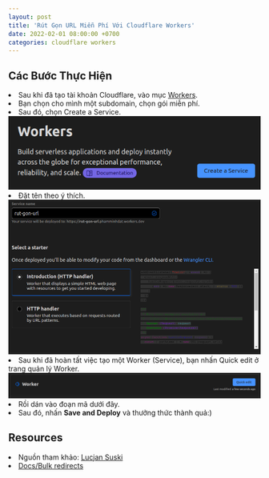 ```yaml
---
layout: post
title: 'Rút Gọn URL Miễn Phí Với Cloudflare Workers'
date: 2022-02-01 08:00:00 +0700
categories: cloudflare workers
---
```


<html lang="en">
<head>
  <meta charset="utf-8">
    <link rel="canonical" href="https://huong-dan.github.io/url-shortener-cloudflare-workers/">
    <meta name="viewport" content="width=device-width,minimum-scale=1,initial-scale=1">
    <meta name='description' content='Hướng dẫn sử dụng Cloudflare Workers chi tiết để rút gọn url tùy chỉnh miễn phí 100%.'>

<script type="text/javascript">
    (function(c,l,a,r,i,t,y){
        c[a]=c[a]||function(){(c[a].q=c[a].q||[]).push(arguments)};
        t=l.createElement(r);t.async=1;t.src="https://www.clarity.ms/tag/"+i;
        y=l.getElementsByTagName(r)[0];y.parentNode.insertBefore(t,y);
    })(window, document, "clarity", "script", "amc2apgl8x");

  </script>
  </head>
<div class="content card">
<h2 id="steps">Các Bước Thực Hiện</h2>
<li>Sau khi đã tạo tài khoản Cloudflare, vào mục <a href="https://dash.cloudflare.com/sign-up/workers">Workers</a>.</li>
<li>Bạn chọn cho mình một subdomain, chọn gói miễn phí.</li>
<li>Sau đó, chọn Create a Service.</li>
<img src="/assets/img/2022-02-01-url-shortener-with-cloudflare-workers/img1.png" alt="Create a Service button"   />
<li>Đặt tên theo ý thích.</li>
<img src="/assets/img/2022-02-01-url-shortener-with-cloudflare-workers/img2.png" alt="Service name"  /> 
<li>Sau khi đã hoàn tất việc tạo một Worker (Service), bạn nhấn Quick edit ở trang quản lý Worker.
<img src="/assets/img/2022-02-01-url-shortener-with-cloudflare-workers/img3.png" alt="Quick edit button"   />
<li>Rồi dán vào đoạn mã dưới đây.</li>
<script src="https://gist.github.com/chupper100/401fef99f2e8200d021b2518c1e49b44.js" width="300" height="100"></script>
<li>Sau đó, nhấn <strong>Save and Deploy</strong> và thưởng thức thành quả:)</li>
<h2 id="resources">Resources</h2>
<li>Nguồn tham khảo: <a href="https://lucjan.medium.com/free-url-shortener-with-cloudflare-workers-125eaf87b1ec">Lucjan Suski</a></li>
<li><a href="https://developers.cloudflare.com/workers/examples/bulk-redirects">Docs/Bulk redirects </a></li>
<div class="card discussion">
    <script src="https://giscus.app/client.js"
    data-repo="Huong-Dan/huong-dan.github.io"
    data-repo-id="R_kgDOG1g2lQ"
    data-mapping="number"
    data-term="11"
    data-reactions-enabled="1"
    data-emit-metadata="0"
    data-input-position="top"
    data-theme="dark"
    data-lang="en"
    crossorigin="anonymous"
    async>
</script>
</div>
<script>
  document.querySelectorAll('img').forEach(e => {
    e.addEventListener("click", function(){
      window.location.href = e.src; 
    })
  })
</script>
